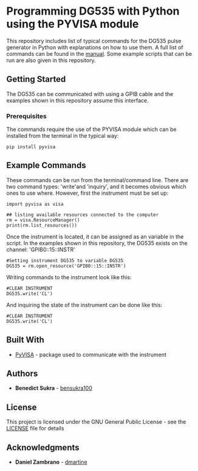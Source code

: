 # Programming DG535 with Python using the PYVISA module

This repository includes list of typical commands for the DG535 pulse generator in Python with explanations on how to use them. A full list of commands can be found in the [manual](https://www.thinksrs.com/downloads/pdfs/manuals/DG535m.pdf). Some example scripts that can be run are also given in this repository.  

## Getting Started

The DG535 can be communicated with using a GPIB cable and the examples shown in this repository assume this interface.

### Prerequisites

The commands require the use of the PYVISA module which can be installed from the terminal in the typical way:

```
pip install pyvisa
```

## Example Commands

These commands can be run from the terminal/command line. There are two command types: 'write'and 'inquiry', and it becomes obvious which ones to use where. However, first the instrument must be set up:


```
import pyvisa as visa

## listing available resources connected to the computer
rm = visa.ResourceManager()
print(rm.list_resources())
```

Once the instrument is located, it can be assigned as an variable in the script. In the examples shown in this repository, the DG535 exists on the channel: 'GPIB0::15::INSTR'

```
#Setting instrument DG535 to variable DG535
DG535 = rm.open_resource('GPIB0::15::INSTR') 
```

Writing commands to the instrument look like this:

```
#CLEAR INSTRUMENT 
DG535.write('CL')
```

And inquiring the state of the instrument can be done like this:

```
#CLEAR INSTRUMENT 
DG535.write('CL')
```

## Built With

* [PyVISA](https://pyvisa.readthedocs.io/en/stable/) - package used to communicate with the instrument


## Authors

* **Benedict Sukra** - [bensukra100](https://github.com/bensukra100)

## License

This project is licensed under the GNU General Public License - see the [LICENSE](https://github.com/bensukra100/ATRAP_personal/blob/master/LICENSE) file for details

## Acknowledgments
* **Daniel Zambrano** - [dmartine](https://gitlab.cern.ch/dmartine)